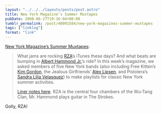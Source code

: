```yaml
---
layout: "../../../layouts/posts/post.astro"
title: New York Magazine’s Summer Muxtapes
pubDate: 2008-06-27T19:16:04+00:00
tumblr_permalink: /post/40091584/new-york-magazines-summer-muxtapes
tags: ["linklog"]
format: "link"
---
```


[New York Magazine&#8217;s Summer Muxtapes][1]:

> What jams are rocking [RZA](http://rzaplaylist.muxtape.com/)’s iTunes these days? And what beats are bumping in [Albert Hammond Jr.](http://alberthammondjrplaylist.muxtape.com/)’s ride? In this week’s magazine, we asked members of five New York bands (also including Free Kitten’s [Kim Gordon](http://freekittenplaylist.muxtape.com/), the Jealous Girlfriends’ [Alex Lipsen](http://thejealousgirlfriendsplaylist.muxtape.com/), and Pistolera’s [Sandra Lilia Velasquez](http://pistoleraplaylist.muxtape.com/)) to make playlists for classic New York summer activities.
>
> [Liner notes here](http://nymag.com/guides/summer/2008/47992/). RZA is the central four chambers of the Wu-Tang Clan, Mr. Hammond plays guitar in The Strokes.

Golly, RZA!

[1]: https://www.vulture.com/2008/06/rza_kim_gordon_and_albert_hammond_jr.html
